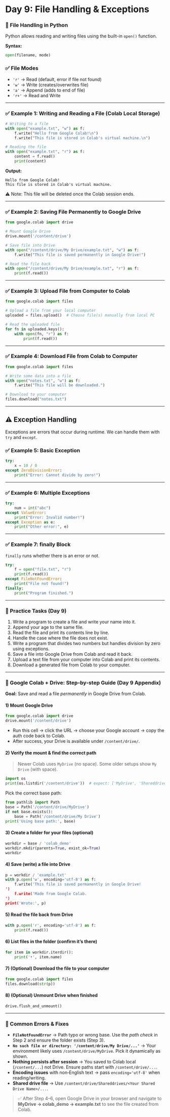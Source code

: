 # Day 9: File Handling & Exceptions

### 📂 File Handling in Python

Python allows reading and writing files using the built-in `open()` function.

**Syntax:**

```python
open(filename, mode)
```

### ✅ File Modes

* `'r'` → Read (default, error if file not found)
* `'w'` → Write (creates/overwrites file)
* `'a'` → Append (adds to end of file)
* `'r+'` → Read and Write

---

### ✅ Example 1: Writing and Reading a File (Colab Local Storage)

```python
# Writing to a file
with open("example.txt", "w") as f:
    f.write("Hello from Google Colab!\n")
    f.write("This file is stored in Colab's virtual machine.\n")

# Reading the file
with open("example.txt", "r") as f:
    content = f.read()
    print(content)
```

**Output:**

```
Hello from Google Colab!
This file is stored in Colab's virtual machine.
```

⚠️ Note: This file will be deleted once the Colab session ends.

---

### ✅ Example 2: Saving File Permanently to Google Drive

```python
from google.colab import drive

# Mount Google Drive
drive.mount('/content/drive')

# Save file into Drive
with open("/content/drive/My Drive/example.txt", "w") as f:
    f.write("This file is saved permanently in Google Drive!")

# Read the file back
with open("/content/drive/My Drive/example.txt", "r") as f:
    print(f.read())
```

---

### ✅ Example 3: Upload File from Computer to Colab

```python
from google.colab import files

# Upload a file from your local computer
uploaded = files.upload()  # Choose file(s) manually from local PC

# Read the uploaded file
for fn in uploaded.keys():
    with open(fn, "r") as f:
        print(f.read())
```

---

### ✅ Example 4: Download File from Colab to Computer

```python
from google.colab import files

# Write some data into a file
with open("notes.txt", "w") as f:
    f.write("This file will be downloaded.")

# Download to your computer
files.download("notes.txt")
```

---

## ⚠️ Exception Handling

Exceptions are errors that occur during runtime. We can handle them with `try` and `except`.

### ✅ Example 5: Basic Exception

```python
try:
    x = 10 / 0
except ZeroDivisionError:
    print("Error: Cannot divide by zero!")
```

---

### ✅ Example 6: Multiple Exceptions

```python
try:
    num = int("abc")
except ValueError:
    print("Error: Invalid number!")
except Exception as e:
    print("Other error:", e)
```

---

### ✅ Example 7: finally Block

`finally` runs whether there is an error or not.

```python
try:
    f = open("file.txt", "r")
    print(f.read())
except FileNotFoundError:
    print("File not found!")
finally:
    print("Program finished.")
```

---

### 📝 Practice Tasks (Day 9)

1. Write a program to create a file and write your name into it.
2. Append your age to the same file.
3. Read the file and print its contents line by line.
4. Handle the case where the file does not exist.
5. Write a program that divides two numbers but handles division by zero using exceptions.
6. Save a file into Google Drive from Colab and read it back.
7. Upload a text file from your computer into Colab and print its contents.
8. Download a generated file from Colab to your computer.

---

### 🚀 Google Colab + Drive: Step‑by‑step Guide (Day 9 Appendix)

**Goal:** Save and read a file *permanently* in Google Drive from Colab.

#### 1) Mount Google Drive

```python
from google.colab import drive
drive.mount('/content/drive')
```

* Run this cell → click the URL → choose your Google account → copy the auth code back to Colab.
* After success, your Drive is available under `/content/drive/`.

#### 2) Verify the mount & find the correct path

> Newer Colab uses `MyDrive` (no space). Some older setups show `My Drive` (with space).

```python
import os
print(os.listdir('/content/drive'))  # expect: ['MyDrive', 'Shareddrives'] or ['My Drive']
```

Pick the correct base path:

```python
from pathlib import Path
base = Path('/content/drive/MyDrive')
if not base.exists():
    base = Path('/content/drive/My Drive')
print('Using base path:', base)
```

#### 3) Create a folder for your files (optional)

```python
workdir = base / 'colab_demo'
workdir.mkdir(parents=True, exist_ok=True)
workdir
```

#### 4) Save (write) a file into Drive

```python
p = workdir / 'example.txt'
with p.open('w', encoding='utf-8') as f:
    f.write('This file is saved permanently in Google Drive!
')
    f.write('Made from Google Colab.
')
print('Wrote:', p)
```

#### 5) Read the file back from Drive

```python
with p.open('r', encoding='utf-8') as f:
    print(f.read())
```

#### 6) List files in the folder (confirm it’s there)

```python
for item in workdir.iterdir():
    print('•', item.name)
```

#### 7) (Optional) Download the file to your computer

```python
from google.colab import files
files.download(str(p))
```

#### 8) (Optional) Unmount Drive when finished

```python
drive.flush_and_unmount()
```

---

### 🧰 Common Errors & Fixes

* **`FileNotFoundError`** → Path typo or wrong base. Use the *path check* in Step 2 and ensure the folder exists (Step 3).
* **`No such file or directory: '/content/drive/My Drive/...'`** → Your environment likely uses `/content/drive/MyDrive`. Pick it dynamically as shown.
* **Nothing persists after session** → You saved to Colab local (`/content/...`) not Drive. Ensure paths start with `/content/drive/...`.
* **Encoding issues** with non‑English text → pass `encoding='utf-8'` when reading/writing.
* **Shared drive file** → Use `/content/drive/Shareddrives/<Your Shared Drive Name>/...`.

> ✅ After Step 4–6, open Google Drive in your browser and navigate to **MyDrive → colab_demo → example.txt** to see the file created from Colab.
